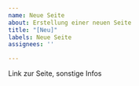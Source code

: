 ```yaml
---
name: Neue Seite
about: Erstellung einer neuen Seite
title: "[Neu]"
labels: Neue Seite
assignees: ''

---
```


Link zur Seite, sonstige Infos
